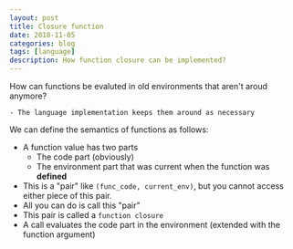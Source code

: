 ```yaml
---
layout: post
title: Closure function
date: 2018-11-05
categories: blog
tags: [language]
description: How function closure can be implemented?
---
```


How can functions be evaluted in old environments that aren't aroud anymore?

    - The language implementation keeps them around as necessary

We can define the semantics of functions as follows:
* A function value has two parts
    * The code part (obviously)
    * The environment part that was current when the function was **defined**
* This is a "pair" like `(func_code, current_env)`, but you cannot access either piece of this pair.
* All you can do is call this "pair"
* This pair is called a `function closure`
* A call evaluates the code part in the environment (extended with the function argument)
